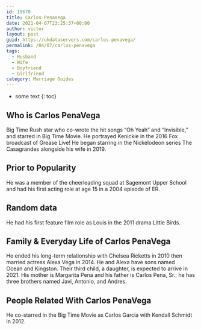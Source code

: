 ```yaml
---
id: 19670
title: Carlos PenaVega
date: 2021-04-07T23:25:37+00:00
author: victor
layout: post
guid: https://ukdataservers.com/carlos-penavega/
permalink: /04/07/carlos-penavega
tags:
  - Husband
  - Wife
  - Boyfriend
  - Girlfriend
category: Marriage Guides
---
```


* some text
{: toc}


## Who is Carlos PenaVega



Big Time Rush star who co-wrote the hit songs &#8220;Oh Yeah&#8221; and &#8220;Invisible,&#8221; and starred in Big Time Movie. He portrayed Kenickie in the 2016 Fox broadcast of Grease Live! He began starring in the Nickelodeon series The Casagrandes alongside his wife in 2019.

                
                
                
## Prior to Popularity



He was a member of the cheerleading squad at Sagemont Upper School and had his first acting role at age 15 in a 2004 episode of ER. 

                
                
                
## Random data



He had his first feature film role as Louis in the 2011 drama Little Birds. 

                
                
                
## Family & Everyday Life of Carlos PenaVega



He ended his long-term relationship with Chelsea Ricketts in 2010 then married actress Alexa Vega in 2014. He and Alexa have sons named Ocean and Kingston. Their third child, a daughter, is expected to arrive in 2021. His mother is Margarita Pena and his father is Carlos Pena, Sr.; he has three brothers named Javi, Antonio, and Andres. 

                
                
                
## People Related With Carlos PenaVega



He co-starred in the Big Time Movie as Carlos Garcia with Kendall Schmidt in 2012.

                
              
            
          
          
          